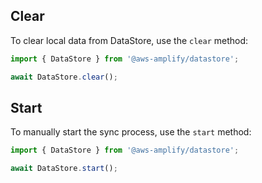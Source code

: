 ## Clear

To clear local data from DataStore, use the `clear` method:

```js
import { DataStore } from '@aws-amplify/datastore';

await DataStore.clear();
```

## Start

To manually start the sync process, use the `start` method:

```js
import { DataStore } from '@aws-amplify/datastore';

await DataStore.start();
```